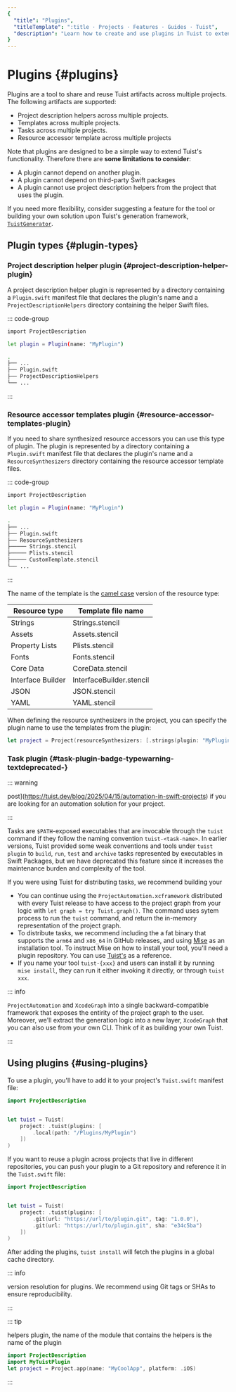 ```yaml
---
{
  "title": "Plugins",
  "titleTemplate": ":title · Projects · Features · Guides · Tuist",
  "description": "Learn how to create and use plugins in Tuist to extend its functionality."
}
---
```

# Plugins {#plugins}

Plugins are a tool to share and reuse Tuist artifacts across multiple projects.
The following artifacts are supported:

- <LocalizedLink href="/guides/features/projects/code-sharing">Project
  description helpers</LocalizedLink> across multiple projects.
- <LocalizedLink href="/guides/features/projects/templates">Templates</LocalizedLink>
  across multiple projects.
- Tasks across multiple projects.
- <LocalizedLink href="/guides/features/projects/synthesized-files">Resource
  accessor</LocalizedLink> template across multiple projects

Note that plugins are designed to be a simple way to extend Tuist's
functionality. Therefore there are **some limitations to consider**:

- A plugin cannot depend on another plugin.
- A plugin cannot depend on third-party Swift packages
- A plugin cannot use project description helpers from the project that uses the
  plugin.

If you need more flexibility, consider suggesting a feature for the tool or
building your own solution upon Tuist's generation framework,
[`TuistGenerator`](https://github.com/tuist/tuist/tree/main/Sources/TuistGenerator).

## Plugin types {#plugin-types}

### Project description helper plugin {#project-description-helper-plugin}

A project description helper plugin is represented by a directory containing a
`Plugin.swift` manifest file that declares the plugin's name and a
`ProjectDescriptionHelpers` directory containing the helper Swift files.

::: code-group
```bash [Plugin.swift]
import ProjectDescription

let plugin = Plugin(name: "MyPlugin")
```
```bash [Directory structure]
.
├── ...
├── Plugin.swift
├── ProjectDescriptionHelpers
└── ...
```
<!-- -->
:::

### Resource accessor templates plugin {#resource-accessor-templates-plugin}

If you need to share
<LocalizedLink href="/guides/features/projects/synthesized-files#resource-accessors">synthesized
resource accessors</LocalizedLink> you can use this type of plugin. The plugin
is represented by a directory containing a `Plugin.swift` manifest file that
declares the plugin's name and a `ResourceSynthesizers` directory containing the
resource accessor template files.


::: code-group
```bash [Plugin.swift]
import ProjectDescription

let plugin = Plugin(name: "MyPlugin")
```
```bash [Directory structure]
.
├── ...
├── Plugin.swift
├── ResourceSynthesizers
├───── Strings.stencil
├───── Plists.stencil
├───── CustomTemplate.stencil
└── ...
```
<!-- -->
:::

The name of the template is the [camel
case](https://en.wikipedia.org/wiki/Camel_case) version of the resource type:

| Resource type     | Template file name       |
| ----------------- | ------------------------ |
| Strings           | Strings.stencil          |
| Assets            | Assets.stencil           |
| Property Lists    | Plists.stencil           |
| Fonts             | Fonts.stencil            |
| Core Data         | CoreData.stencil         |
| Interface Builder | InterfaceBuilder.stencil |
| JSON              | JSON.stencil             |
| YAML              | YAML.stencil             |

When defining the resource synthesizers in the project, you can specify the
plugin name to use the templates from the plugin:

```swift
let project = Project(resourceSynthesizers: [.strings(plugin: "MyPlugin")])
```

### Task plugin <Badge type="warning" text="deprecated" /> {#task-plugin-badge-typewarning-textdeprecated-}

::: warning
<!-- -->
post](https://tuist.dev/blog/2025/04/15/automation-in-swift-projects) if you
are looking for an automation solution for your project.
<!-- -->
:::

Tasks are `$PATH`-exposed executables that are invocable through the `tuist`
command if they follow the naming convention `tuist-<task-name>`. In earlier
versions, Tuist provided some weak conventions and tools under `tuist plugin` to
`build`, `run`, `test` and `archive` tasks represented by executables in Swift
Packages, but we have deprecated this feature since it increases the maintenance
burden and complexity of the tool.

If you were using Tuist for distributing tasks, we recommend building your
- You can continue using the `ProjectAutomation.xcframework` distributed with
  every Tuist release to have access to the project graph from your logic with
  `let graph = try Tuist.graph()`. The command uses sytem process to run the
  `tuist` command, and return the in-memory representation of the project graph.
- To distribute tasks, we recommend including the a fat binary that supports the
  `arm64` and `x86_64` in GitHub releases, and using
  [Mise](https://mise.jdx.dev) as an installation tool. To instruct Mise on how
  to install your tool, you'll need a plugin repository. You can use
  [Tuist's](https://github.com/asdf-community/asdf-tuist) as a reference.
- If you name your tool `tuist-{xxx}` and users can install it by running `mise
  install`, they can run it either invoking it directly, or through `tuist xxx`.

::: info
<!-- -->
`ProjectAutomation` and `XcodeGraph` into a single backward-compatible
framework that exposes the entirity of the project graph to the user.
Moreover, we'll extract the generation logic into a new layer, `XcodeGraph`
that you can also use from your own CLI. Think of it as building your own
Tuist.
<!-- -->
:::

## Using plugins {#using-plugins}

To use a plugin, you'll have to add it to your project's
<LocalizedLink href="/references/project-description/structs/tuist">`Tuist.swift`</LocalizedLink>
manifest file:

```swift
import ProjectDescription


let tuist = Tuist(
    project: .tuist(plugins: [
        .local(path: "/Plugins/MyPlugin")
    ])
)
```

If you want to reuse a plugin across projects that live in different
repositories, you can push your plugin to a Git repository and reference it in
the `Tuist.swift` file:

```swift
import ProjectDescription


let tuist = Tuist(
    project: .tuist(plugins: [
        .git(url: "https://url/to/plugin.git", tag: "1.0.0"),
        .git(url: "https://url/to/plugin.git", sha: "e34c5ba")
    ])
)
```

After adding the plugins, `tuist install` will fetch the plugins in a global
cache directory.

::: info
<!-- -->
version resolution for plugins. We recommend using Git tags or SHAs to ensure
reproducibility.
<!-- -->
:::

::: tip
<!-- -->
helpers plugin, the name of the module that contains the helpers is the name
of the plugin
```swift
import ProjectDescription
import MyTuistPlugin
let project = Project.app(name: "MyCoolApp", platform: .iOS)
```
<!-- -->
:::
